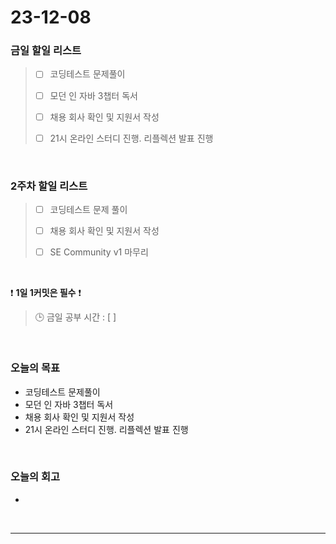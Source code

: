 # 23-12-08
### 금일 할일 리스트
> - [ ]  코딩테스트 문제풀이
>
> - [ ]  모던 인 자바 3챕터 독서
>
> - [ ]  채용 회사 확인 및 지원서 작성
>
> - [ ]  21시 온라인 스터디 진행. 리플렉션 발표 진행


<br/>

### 2주차 할일 리스트  
> - [ ]  코딩테스트 문제 풀이
>
> - [ ]  채용 회사 확인 및 지원서 작성
>
> - [ ]  SE Community v1 마무리

<br/>

❗ **1일 1커밋은 필수** ❗
> 🕒 금일 공부 시간 : [  ]
  
<br/>

### 오늘의 목표
- 코딩테스트 문제풀이
- 모던 인 자바 3챕터 독서
- 채용 회사 확인 및 지원서 작성
- 21시 온라인 스터디 진행. 리플렉션 발표 진행
<br>

### 오늘의 회고
- 


<br/>

------------  
